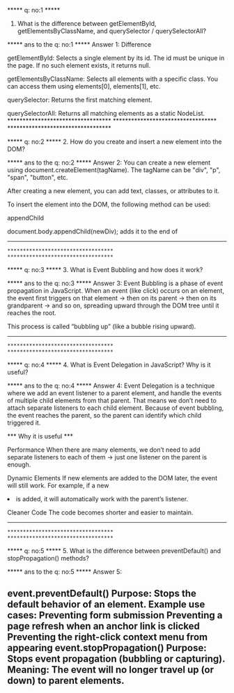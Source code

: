 
***** q: no:1 *****
1. What is the difference between getElementById, getElementsByClassName, and querySelector / querySelectorAll?

***** ans to the q: no:1 *****
Answer 1: Difference

getElementById: Selects a single element by its id. The id must be unique in the page. If no such element exists, it returns null.

getElementsByClassName: Selects all elements with a specific class. You can access them using elements[0], elements[1], etc.

querySelector: Returns the first matching element.

querySelectorAll: Returns all matching elements as a static NodeList.
    **********************************
    **********************************
    **********************************



***** q: no:2 *****
2. How do you create and insert a new element into the DOM?

***** ans to the q: no:2 *****
Answer 2:
You can create a new element using document.createElement(tagName).
The tagName can be "div", "p", "span", "button", etc.

After creating a new element, you can add text, classes, or attributes to it.

To insert the element into the DOM, the following method can be used:

appendChild

document.body.appendChild(newDiv); adds it to the end of <body>


**********************************
    **********************************
    **********************************


***** q: no:3 *****
3. What is Event Bubbling and how does it work?

***** ans to the q: no:3 *****
Answer 3:
Event Bubbling is a phase of event propagation in JavaScript.
When an event (like click) occurs on an element, the event first triggers on that element → then on its parent → then on its grandparent → and so on, spreading upward through the DOM tree until it reaches the root.

This process is called “bubbling up” (like a bubble rising upward).


**********************************
    **********************************
    **********************************




***** q: no:4 *****
4. What is Event Delegation in JavaScript? Why is it useful?

***** ans to the q: no:4 *****
Answer 4:
Event Delegation is a technique where we add an event listener to a parent element, and handle the events of multiple child elements from that parent.
That means we don’t need to attach separate listeners to each child element.
Because of event bubbling, the event reaches the parent, so the parent can identify which child triggered it.

*** Why it is useful ***

Performance
When there are many elements, we don’t need to add separate listeners to each of them → just one listener on the parent is enough.

Dynamic Elements
If new elements are added to the DOM later, the event will still work.
For example, if a new <li> is added, it will automatically work with the parent’s listener.

Cleaner Code
The code becomes shorter and easier to maintain.





**********************************
    **********************************
    **********************************



***** q: no:5 *****
5. What is the difference between preventDefault() and stopPropagation() methods?

***** ans to the q: no:5 *****
Answer 5:

event.preventDefault()
Purpose: Stops the default behavior of an element.
Example use cases:
Preventing form submission
Preventing a page refresh when an anchor link is clicked
Preventing the right-click context menu from appearing
event.stopPropagation()
Purpose: Stops event propagation (bubbling or capturing).
Meaning: The event will no longer travel up (or down) to parent elements.
---

